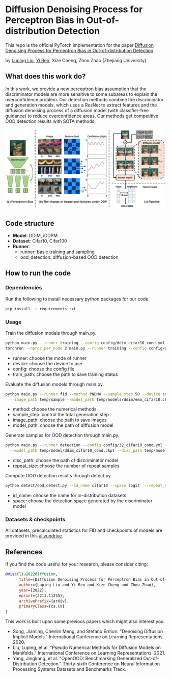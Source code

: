 # Diffusion Denoising Process for Perceptron Bias in Out-of-distribution Detection

This repo is the official PyTorch implementation for the paper [Diffusion Denoising Process for Perceptron Bias in Out-of-distribution Detection](https://arxiv.org/abs/2211.11255)

by [Luping Liu](https://luping-liu.github.io), [Yi Ren](https://rayeren.github.io), Xize Cheng, Zhou Zhao (Zhejiang University).

## What does this work do?

In this work, we provide a new perceptron bias assumption that the discriminator models are 
more sensitive to some subareas to explain the overconfidence problem. Our detection methods combine the discriminator and 
generation models, which uses a ResNet to extract features and the diffusion denoising process 
of a diffusion model (with classifier-free guidance) to reduce overconfidence areas. Our methods get competitive OOD detection results with SOTA methods.

![algorithm](./image/DiffOOD.webp)

## Code structure

- **Model**: DDIM, iDDPM
- **Dataset**: Cifar10, Cifar100
- **Runner**:
  - runner: basic training and sampling
  - ood_detection: diffusion-based OOD detection

## How to run the code

### Dependencies
Run the following to install necessary python packages for our code.
```bash
pip install -r requirements.txt
```

### Usage
Train the diffusion models through main.py.
```bash
python main.py --runner training --config config/ddim_cifar10_cond.yml --train_path temp/train/base_multi
torchrun --nproc_per_node 2 main.py --runner training --config config/ddim_cifar10_cond.yml --train_path temp/train/base_multi
```
- runner: choose the mode of runner 
- device: choose the device to use
- config: choose the config file
- train_path: choose the path to save training status

Evaluate the diffusion models through main.py.
```bash
python main.py --runner fid --method PNDM4 --sample_step 50 --device cuda --config config/ddim_cifar10_cond.yml \
  --image_path temp/sample --model_path temp/models/ddim/ema_cifar10.ckpt
```
- method: choose the numerical methods
- sample_step: control the total generation step
- image_path: choose the path to save images
- model_path: choose the path of diffusion model

Generate samples for OOD detection through main.py.
```bash
python main.py --runner detection --config config/32_cifar10_cond.yml --method DDIM --sample_step 50 \
  --model_path temp/model/ddim_cifar10_cond.ckpt --disc_path temp/model/res18_cifar10_disc.ckpt --repeat_size 4
```
- disc_path: choose the path of discriminator model
- repeat_size: choose the number of repeat samples

Compute OOD detection results through detect.py.
```bash
python detect/ood_detect.py --id_name cifar10 --space logit  --repeat_size 4
```
- id_name: choose the name for in-distribution datasets
- space: choose the detection space generated by the discriminator model

### Datasets & checkpoints

All datasets, precalculated statistics for FID and checkpoints of models are provided in this [aliyundrive](https://www.aliyundrive.com/s/y7dwTLSw6Ft).


## References

If you find the code useful for your research, please consider citing:

```bib
@misc{liu2022diffusion,
      title={Diffusion Denoising Process for Perceptron Bias in Out-of-distribution Detection}, 
      author={Luping Liu and Yi Ren and Xize Cheng and Zhou Zhao},
      year={2022},
      eprint={2211.11255},
      archivePrefix={arXiv},
      primaryClass={cs.CV}
}
```

This work is built upon some previous papers which might also interest you:

- Song, Jiaming, Chenlin Meng, and Stefano Ermon. "Denoising Diffusion Implicit Models." International Conference on Learning Representations. 2020.
- Liu, Luping, et al. "Pseudo Numerical Methods for Diffusion Models on Manifolds." International Conference on Learning Representations. 2021.
- Yang, Jingkang, et al. "OpenOOD: Benchmarking Generalized Out-of-Distribution Detection." Thirty-sixth Conference on Neural Information Processing Systems Datasets and Benchmarks Track.
